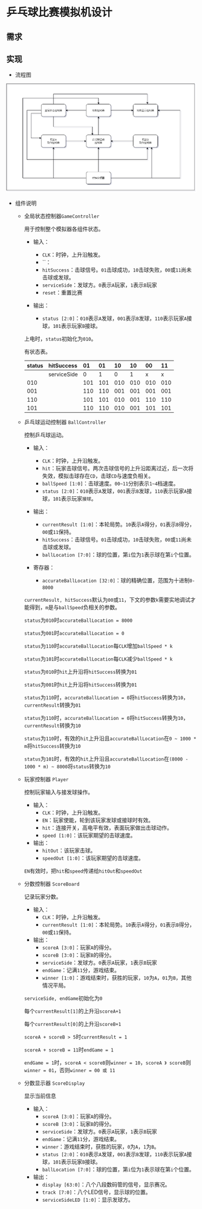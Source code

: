
# 乒乓球比赛模拟机设计

## 需求

## 实现

+ 流程图

![structure](img/structure.drawio.png)

+ 组件说明
  + 全局状态控制器`GameController`

    用于控制整个模拟器各组件状态。

    + 输入：
      + `CLK`：时钟，上升沿触发。
      + ``：
      + `hitSuccess`：击球信号。`01`击球成功，`10`击球失败，`00`或`11`尚未击球或发球。
      + `serviceSide`：发球方。`0`表示`A`玩家，`1`表示`B`玩家
      + `reset`：重置比赛

    + 输出：
      + `status [2:0]`：`010`表示`A`发球，`001`表示`B`发球，`110`表示玩家`A`接球，`101`表示玩家`B`接球。
  
    上电时，`status`初始化为`010`。

    有状态表。

    | status | hitSuccess  | 01  | 01  | 10  | 10  | 00  | 11  |
    |--------|-------------|-----|-----|-----|-----|-----|-----|
    |        | serviceSide | 0   | 1   | 0   | 1   | x   | x   |
    | 010    |             | 101 | 101 | 010 | 010 | 010 | 010 |
    | 001    |             | 110 | 110 | 001 | 001 | 001 | 001 |
    | 110    |             | 101 | 101 | 010 | 001 | 110 | 110 |
    | 101    |             | 110 | 110 | 010 | 001 | 101 | 101 |

  + 乒乓球运动控制器 `BallController`

    控制乒乓球运动。

    + 输入：
      + `CLK`：时钟，上升沿触发。
      + `hit`：玩家击球信号。两次击球信号的上升沿距离过近，后一次将失效，模拟击球存在`CD`，击球`CD`与速度负相关。
      + `ballSpeed [1:0]`：击球速度。`00~11`分别表示`1~4`档速度。
      + `status [2:0]`：`010`表示`A`发球，`001`表示`B`发球，`110`表示玩家`A`接球，`101`表示玩家`接球`。

    + 输出：
      + `currentResult [1:0]`：本轮局势。`10`表示`A`得分，`01`表示`B`得分，`00`或`11`保持。
      + `hitSuccess`：击球信号。`01`击球成功，`10`击球失败，`00`或`11`尚未击球或发球。
      + `ballLocation [7:0]`：球的位置，第`i`位为`1`表示球在第`i`个位置。
    + 寄存器：
      + `accurateBallLocation [32:0]`：球的精确位置，范围为十进制`0-8000`

    `currentResult, hitSuccess`默认为`00`或`11`，下文的参数`k`需要实地调试才能得到，`m`是与`ballSpeed`负相关的参数。

    `status`为`010`时`accurateBallLocation = 8000`

    `status`为`001`时`accurateBallLocation = 0`

    `status`为`110`时`accurateBallLocation`每`CLK`增加`ballSpeed * k`

    `status`为`101`时`accurateBallLocation`每`CLK`减少`ballSpeed * k`

    `status`为`010`时`hit`上升沿将`hitSuccess`转换为`01`

    `status`为`001`时`hit`上升沿将`hitSuccess`转换为`01`

    `status`为`110`时，`accurateBallLocation = 0`将`hitSuccess`转换为`10`，`currentResult`转换为`01`

    `status`为`110`时，`accurateBallLocation = 0`将`hitSuccess`转换为`10`，`currentResult`转换为`10`

    `status`为`110`时，有效的`hit`上升沿且`accurateBallLocation`在`0 ~ 1000 * m`将`hitSuccess`转换为`10`

    `status`为`101`时，有效的`hit`上升沿且`accurateBallLocation`在`(8000 - 1000 * m) ~ 8000`将`status`转换为`10`

  + 玩家控制器 `Player`

    控制玩家输入与接发球操作。

    + 输入：
      + `CLK`：时钟，上升沿触发。
      + `EN`：玩家使能，轮到该玩家发球或接球时有效。
      + `hit`：连接开关，高电平有效，表面玩家做出击球动作。
      + `speed [1:0]`：该玩家期望的击球速度。
    + 输出：
      + `hitOut`：该玩家击球。
      + `speedOut [1:0]`：该玩家期望的击球速度。
  
    `EN`有效时，把`hit`和`speed`传递给`hitOut`和`speedOut`

  + 分数控制器 `ScoreBoard`

      记录玩家分数。

    + 输入：
      + `CLK`：时钟，上升沿触发。
      + `currentResult [1:0]`：本轮局势。`10`表示`A`得分，`01`表示`B`得分，`00`或`11`保持。
    + 输出：
      + `scoreA [3:0]`：玩家`A`的得分。
      + `scoreB [3:0]`：玩家`B`的得分。
      + `serviceSide`：发球方。`0`表示`A`玩家，`1`表示`B`玩家
      + `endGame`：记满`11`分，游戏结束。
      + `winner [1:0]`：游戏结束时，获胜的玩家，`10`为`A`，`01`为`B`，其他情况平局。

     `serviceSide, endGame`初始化为`0`

    每个`currentResult[1]`的上升沿`scoreA+1`

    每个`currentResult[0]`的上升沿`scoreB+1`

    `scoreA + scoreB > 5`时`currentResult = 1`

    `scoreA + scoreB = 11`时`endGame = 1`

    `endGame = 1`时，`scoreA < scoreB`则`winner = 10`，`scoreA 》 scoreB`则`winner = 01`，否则`winner = 00 或 11`

  + 分数显示器 `ScoreDisplay`

    显示当前信息

    + 输入：
      + `scoreA [3:0]`：玩家`A`的得分。
      + `scoreB [3:0]`：玩家`B`的得分。
      + `serviceSide`：发球方。`0`表示`A`玩家，`1`表示`B`玩家
      + `endGame`：记满`11`分，游戏结束。
      + `winner`：游戏结束时，获胜的玩家，`0`为`A`，`1`为`B`。
      + `status [2:0]`：`010`表示`A`发球，`001`表示`B`发球，`110`表示玩家`A`接球，`101`表示玩家`B`接球。
      + `ballLocation [7:0]`：球的位置，第`i`位为`1`表示球在第`i`个位置。
    + 输出：
      + `display [63:0]`：八个八段数码管的信号，显示赛况。
      + `track [7:0]`：八个LED信号，显示球的位置。
      + `serviceSideLED [1:0]`：显示发球方。
